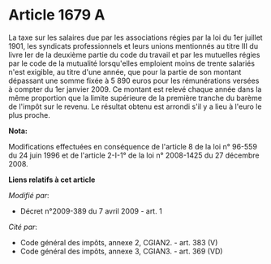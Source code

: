 # Article 1679 A

La taxe sur les salaires due par les associations régies par la loi du 1er juillet 1901, les syndicats professionnels et
leurs unions mentionnés au titre III du livre Ier de la deuxième partie du code du travail et par les mutuelles régies par le
code de la mutualité lorsqu'elles emploient moins de trente salariés n'est exigible, au titre d'une année, que pour la partie
de son montant dépassant une somme fixée à 5 890 euros pour les rémunérations versées à compter du 1er janvier 2009. Ce
montant est relevé chaque année dans la même proportion que la limite supérieure de la première tranche du barème de l'impôt
sur le revenu. Le résultat obtenu est arrondi s'il y a lieu à l'euro le plus proche.

**Nota:**

Modifications effectuées en conséquence de l'article 8 de la loi n° 96-559 du 24 juin 1996 et de l'article 2-I-1° de la loi
n° 2008-1425 du 27 décembre 2008.

**Liens relatifs à cet article**

_Modifié par_:

  - Décret n°2009-389 du 7 avril 2009 - art. 1

_Cité par_:

  - Code général des impôts, annexe 2, CGIAN2. - art. 383 (V)
  - Code général des impôts, annexe 3, CGIAN3. - art. 369 (VD)
